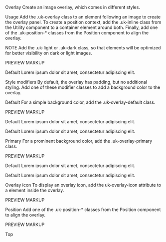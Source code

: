 

Overlay
Create an image overlay, which comes in different styles.

Usage
Add the .uk-overlay class to an element following an image to create the overlay panel. To create a position context, add the .uk-inline class from the Utility component to a container element around both. Finally, add one of the .uk-position-* classes from the Position component to align the overlay.

<div class="uk-inline">
    <img src="" alt="">
    <div class="uk-overlay uk-position-bottom"></div>
</div>
NOTE Add the .uk-light or .uk-dark class, so that elements will be optimized for better visibility on dark or light images.

PREVIEW
MARKUP

Default Lorem ipsum dolor sit amet, consectetur adipiscing elit.

Style modifiers
By default, the overlay has padding, but no additional styling. Add one of these modifier classes to add a background color to the overlay.

Default
For a simple background color, add the .uk-overlay-default class.

PREVIEW
MARKUP

Default Lorem ipsum dolor sit amet, consectetur adipiscing elit.

 
Default Lorem ipsum dolor sit amet, consectetur adipiscing elit.

Primary
For a prominent background color, add the .uk-overlay-primary class.

PREVIEW
MARKUP

Default Lorem ipsum dolor sit amet, consectetur adipiscing elit.

 
Default Lorem ipsum dolor sit amet, consectetur adipiscing elit.

Overlay icon
To display an overlay icon, add the uk-overlay-icon attribute to a <span> element inside the overlay.

<div class="uk-position-center">
    <span uk-overlay-icon></span>
</div>
PREVIEW
MARKUP


Position
Add one of the .uk-position-* classes from the Position component to align the overlay.

<div class="uk-overlay uk-position-top"></div>
PREVIEW
MARKUP

Top

 


